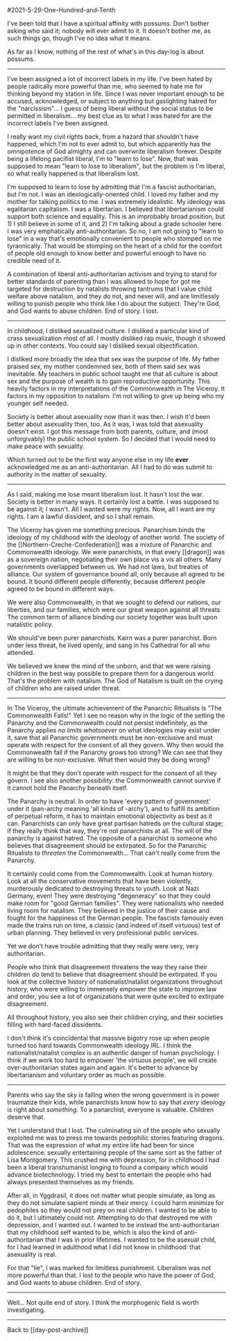 #2021-5-29-One-Hundred-and-Tenth

I've been told that I have a spiritual affinity with possums.  Don't bother asking who said it; nobody will ever admit to it.  It doesn't bother me, as such things go, though I've no idea what it means.

As far as I know, nothing of the rest of what's in this day-log is about possums.

---
I've been assigned a lot of incorrect labels in my life.  I've been hated by people radically more powerful than me, who seemed to hate me for thinking beyond my station in life.  Since I was never important enough to be accused, acknowledged, or subject to anything but gaslighting hatred for the "narcissism"... I guess of being liberal without the social status to be permitted in liberalism... my best clue as to what I was hated for are the incorrect labels I've been assigned.

I really want my civil rights back, from a hazard that shouldn't have happened, which I'm not to ever admit to, but which apparently has the omnipotence of God almighty and can overwrite liberalism forever.  Despite being a lifelong pacifist liberal, I'm to "learn to lose".  Now, that was supposed to mean "learn to lose to liberalism", but the problem is I'm liberal, so what really happened is that liberalism lost.

I'm supposed to learn to lose by admitting that I'm a fascist authoritarian, but I'm not.  I was an ideologically-oriented child.  I loved my father and my mother for talking politics to me.  I was extremely idealistic.  My ideology was egalitarian capitalism.  I was a libertarian.  I believed that libertarianism could support both science and equality.  This is an improbably broad position, but 1) I still believe in some of it, and 2) I'm talking about a grade schooler here.  I was very emphatically anti-authoritarian.  So no, I am not going to "learn to lose" in a way that's emotionally convenient to people who stomped on me tyrannically.  That would be stomping on the heart of a child for the comfort of people old enough to know better and powerful enough to have no credible need of it.

A combination of liberal anti-authoritarian activism and trying to stand for better standards of parenting than I was allowed to hope for got me targeted for destruction by natalists throwing tantrums that I value child welfare above natalism, and they do not, and never will, and are limitlessly willing to punish people who think like I do about the subject.  They're God, and God wants to abuse children.  End of story.  I lost.

---
In childhood, I disliked sexualized culture.  I disliked a particular kind of crass sexualization most of all.  I mostly disliked rap music, though it showed up in other contexts.  You could say I disliked sexual objectification.

I disliked more broadly the idea that sex was the purpose of life.  My father praised sex, my mother condemned sex, both of them said sex was inevitable.  My teachers in public school taught me that all culture is about sex and the purpose of wealth is to gain reproductive opportunity.  This heavily factors in my interpretations of the Commonwealth in The Viceroy.  It factors in my opposition to natalism.  I'm not willing to give up being who my younger self needed.

Society is better about asexuality now than it was then.  I wish it'd been better about asexuality then, too.  As it was, I was told that asexuality doesn't exist.  I got this message from both parents, culture, and (most unforgivably) the public school system.  So I decided that I would need to make peace with sexuality.

Which turned out to be the first way anyone else in my life **ever** acknowledged me as an anti-authoritarian.  All I had to do was submit to authority in the matter of sexuality.

---
As I said, making me lose meant liberalism lost.  It hasn't lost the war.  Society is better in many ways.  It certainly lost a battle.  I was supposed to be against it; I wasn't.  All I wanted were my rights.  Now, all I want are my rights.  I am a lawful dissident, and so I shall remain.

The Viceroy has given me something precious.  Panarchism binds the ideology of my childhood with the ideology of another world.  The society of the [[Northern-Creche-Confederation]] was a mixture of Panarchic and Commonwealth ideology.  We were panarchists, in that every [[dragon]] was as a sovereign nation, negotiating their own place vis a vis all others.  Many governments overlapped between us.  We had not laws, but treaties of alliance.  Our system of governance bound all, only because all agreed to be bound.  It bound different people differently, because different people agreed to be bound in different ways.

We were also Commonwealth, in that we sought to defend our nations, our liberties, and our families, which were our great weapon against all threats.  The common term of alliance binding our society together was built upon natalistic policy.

We should've been purer panarchists.  Kairn was a purer panarchist.  Born under less threat, he lived openly, and sang in his Cathedral for all who attended.

We believed we knew the mind of the unborn, and that we were raising children in the best way possible to prepare them for a dangerous world.  That's the problem with natalism.  The God of Natalism is built on the crying of children who are raised under threat.

---
In The Viceroy, the ultimate achievement of the Panarchic Ritualists is "The Commonwealth Falls!"  Yet I see no reason why in the logic of the setting the Panarchy and the Commonwealth could not persist indefinitely, as the Panarchy applies *no limits whatsoever* on what ideologies may exist under it, save that all Panarchic governments must be non-exclusive and must operate with respect for the consent of all they govern.  Why then would the Commonwealth fall if the Panarchy grows too strong?  We can see that they are willing to be non-exclusive.  What then would they be doing wrong?

It might be that they don't operate with respect for the consent of all they govern.  I see also another possibility: the Commonwealth cannot survive if it cannot hold the Panarchy beneath itself.  

The Panarchy is neutral.  In order to have 'every pattern of government' under it (pan-archy meaning 'all kinds of -archy'), and to fulfill its ambition of perpetual reform, it has to maintain emotional objectivity as best as it can.  Panarchists can only have great partisan hatreds on the cultural stage; if they really think that way, they're not panarchists at all.  The will of the panarchy is against hatred.  The opposite of a panarchist is someone who believes that disagreement should be extirpated.  So for the Panarchic Ritualists to *threaten* the Commonwealth...  That can't really come from the Panarchy.

It certainly could come from the Commonwealth.  Look at human history.  Look at all the conservative movements that have been violently, murderously dedicated to destroying threats to youth.  Look at Nazi Germany, even!  They were destroying "degeneracy" so that they could make room for "good German families".  They were nationalists who needed living room for natalism.  They believed in the justice of their cause and fought for the happiness of the German people.  The fascists famously even made the trains run on time, a classic (and indeed of itself virtuous) test of urban planning.  They believed in very professional public services.

Yet we don't have trouble admitting that they really were very, very authoritarian.

People who think that disagreement threatens the way they raise their children *do* tend to believe that disagreement should be extirpated.  If you look at the collective history of nationalist/natalist organizations throughout history, who were willing to immensely empower the state to improve law and order, you see a lot of organizations that were quite excited to extirpate disagreement.

All throughout history, you also see their children crying, and their societies filling with hard-faced dissidents.

I don't think it's coincidental that massive bigotry rose up when people turned too hard towards Commonwealth ideology IRL.  I think the nationalist/natalist complex is an authentic danger of human psychology.  I think if we work too hard to empower 'the virtuous people', we will create over-authoritarian states again and again.  It's better to advance by libertarianism and voluntary order as much as possible.

---
Parents who say the sky is falling when the wrong government is in power traumatize their kids, while panarchists know how to say that *every* ideology is right about *something*.  To a panarchist, everyone is valuable.  Children deserve that.

Yet I understand that I lost.  The culminating sin of the people who sexually exploited me was to press me towards pedophilic stories featuring dragons.  That was the expression of what my entire life had been for since adolescence: sexually entertaining people of the same sort as the father of Lisa Montgomery.  This crushed me with depression, for in childhood I had been a liberal transhumanist longing to found a company which would advance biotechnology.  I tried my best to entertain the people who had always presented themselves as my friends.

After all, in Yggdrasil, it does not matter what people simulate, as long as they do not simulate sapient minds at their mercy.  I could harm minimize for pedophiles so they would not prey on real children.  I wanted to be able to do it, but I ultimately could not.  Attempting to do that destroyed me with depression, and I wanted out.  I wanted to be instead the anti-authoritarian that my childhood self wanted to be, which is also the kind of anti-authoritarian that I was in prior lifetimes.  I wanted to be the asexual child, for I had learned in adulthood what I did not know in childhood: that asexuality is real.

For that "lie", I was marked for limitless punishment.  Liberalism was not more powerful than that.  I lost to the people who have the power of God, and God wants to abuse children.  End of story.

---
Well...  Not quite end of story.  I think the morphogenic field is worth investigating.

---
Back to [[day-post-archive]]